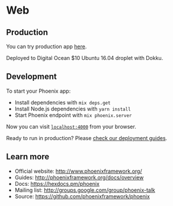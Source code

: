 # Web
## Production
You can try production app [here](http://phoenix-vue.broccoli.si).

Deployed to Digital Ocean $10 Ubuntu 16.04 droplet with Dokku.

## Development
To start your Phoenix app:

  * Install dependencies with `mix deps.get`
  * Install Node.js dependencies with `yarn install`
  * Start Phoenix endpoint with `mix phoenix.server`

Now you can visit [`localhost:4000`](http://localhost:4000) from your browser.

Ready to run in production? Please [check our deployment guides](http://www.phoenixframework.org/docs/deployment).

## Learn more

  * Official website: http://www.phoenixframework.org/
  * Guides: http://phoenixframework.org/docs/overview
  * Docs: https://hexdocs.pm/phoenix
  * Mailing list: http://groups.google.com/group/phoenix-talk
  * Source: https://github.com/phoenixframework/phoenix
